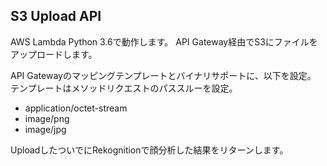 ## S3 Upload API

AWS Lambda Python 3.6で動作します。
API Gateway経由でS3にファイルをアップロードします。

API Gatewayのマッピングテンプレートとバイナリサポートに、以下を設定。
テンプレートはメソッドリクエストのパススルーを設定。

* application/octet-stream
* image/png
* image/jpg

UploadしたついでにRekognitionで顔分析した結果をリターンします。
